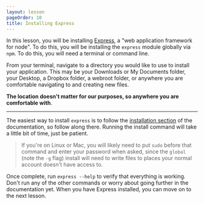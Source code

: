 ```yaml
---
layout: lesson
pageOrder: 10
title: Installing Express
---
```


In this lesson, you will be installing [Express](http://expressjs.com), a "web application framework for node". To do this, you will be installing the `express` module globally via `npm`. To do this, you will need a terminal or command line.

From your terminal, navigate to a directory you would like to use to install your application. This may be your Downloads or My Documents folder, your Desktop, a Dropbox folder, a webroot folder, or anywhere you are comfortable navigating to and creating new files.

**The location doesn't matter for our purposes, so anywhere you are comfortable with**.

<hr>

The easiest way to install `express` is to follow the [installation section](http://expressjs.com/guide.html#executable) of the documentation, so follow along there. Running the install command will take a little bit of time, just be patient.

> If you're on Linux or Mac, you will likely need to put `sudo` before that command and enter your password when asked, since the `global` (note the `-g` flag) install will need to write files to places your normal account doesn't have access to.

Once complete, run `express --help` to verify that everything is working. Don't run any of the other commands or worry about going further in the documentation yet. When you have Express installed, you can move on to the next lesson.
